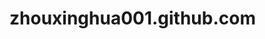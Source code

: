 # zhouxinghua001.github.com
<script type='text/javascript' src='https://www.wjx.cn/handler/jqemed.ashx?activity=O0asUkQ&width=760&source=iframe'></script>
